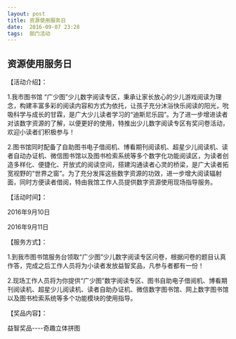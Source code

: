 ```yaml
---
layout: post
title: 资源使用服务日
date:  2016-09-07 23:28
tags:  部门活动
---
```

## 资源使用服务日

【活动介绍】：

1.我市图书馆 “广少图”少儿数字阅读专区，秉承让家长放心的少儿游戏阅读为理念，构建丰富多彩的阅读内容和方式为依托，让孩子充分沐浴快乐阅读的阳光，吮吸科学与成长的甘霖，是广大少儿读者学习的“迪斯尼乐园”。为了进一步增进读者对该数字资源的了解，以便更好的使用，特推出少儿数字阅读专区有奖问卷活动，欢迎小读者们积极参与！

2.图书馆同时配备了自助图书电子借阅机、博看期刊阅读机、超星少儿阅读机、读者自动办证机、微信图书馆以及图书检索系统等多个数字化功能阅读区，为读者创造多样化、便捷化、开放式的阅读空间，搭建沟通读者心灵的桥梁，是广大读者拓宽视野的“世界之窗”。为了充分发挥这些数字资源的功效，进一步增大阅读辐射面，同时方便读者借阅，特由我馆工作人员提供数字资源使用现场指导服务。

【活动时间】：

2016年9月10日

2016年9月11日

   

【服务方式】：

1.到我市图书馆服务台领取“广少图”少儿数字阅读专区问卷，根据问卷的题目认真作答，完成之后工作人员将为小读者发放益智奖品，凡参与者都有一份！

2.现场工作人员将为你提供“广少图”数字阅读专区、图书自助电子借阅机、博看期刊阅读机、超星少儿阅读机、读者自助办证机、微信数字图书馆、网上数字图书馆以及图书检索系统等多个功能模块的使用指导。

 

【奖品内容】：

益智奖品----奇趣立体拼图

